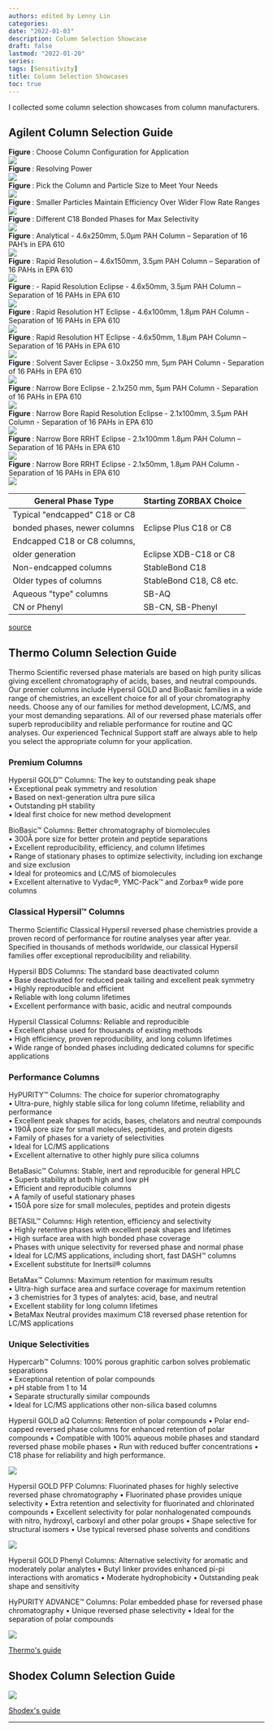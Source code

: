 ```yaml
---
authors: edited by Lenny Lin
categories: 
date: "2022-01-03"
description: Column Selection Showcase
draft: false
lastmod: "2022-01-20"
series: 
tags: [Sensitivity]
title: Column Selection Showcases
toc: true
---
```


I collected some column selection showcases from column manufacturers.

<!--more-->

## Agilent Column Selection Guide

<figcaption><b>Figure </b>: Choose Column Configuration for Application</figcaption>

<img src = "/docs/images/Screenshot 2022-01-19 123149.png"/>

<figcaption><b>Figure </b>: Resolving Power</figcaption>

<img src = "/docs/images/Screenshot 2022-01-19 123409.png"/>

<figcaption><b>Figure </b>: Pick the Column and Particle Size to Meet Your Needs</figcaption>

<img src = "/docs/images/Screenshot 2022-01-19 123740.png"/>

<figcaption><b>Figure </b>: Smaller Particles Maintain Efficiency Over Wider Flow Rate Ranges</figcaption>

<img src = "/docs/images/Screenshot 2022-01-19 123936.png"/>

<figcaption><b>Figure </b>: Different C18 Bonded Phases for Max Selectivity</figcaption>

<img src = "/docs/images/Screenshot 2022-01-19 124725.png"/>

<figcaption><b>Figure </b>: Analytical - 4.6x250mm, 5.0µm PAH Column – Separation of 16 PAH’s in EPA 610</figcaption>

<img src = "/docs/images/Screenshot 2022-01-19 124824.png"/>

<figcaption><b>Figure </b>: Rapid Resolution – 4.6x150mm, 3.5µm PAH Column – Separation of 16 PAHs in EPA 610</figcaption>

<img src = "/docs/images/Screenshot 2022-01-19 125022.png"/>

<figcaption><b>Figure </b>: - Rapid Resolution Eclipse - 4.6x50mm, 3.5µm PAH Column – Separation of 16 PAHs in EPA 610</figcaption>

<img src = "/docs/images/Screenshot 2022-01-19 125137.png"/>

<figcaption><b>Figure </b>: Rapid Resolution HT Eclipse - 4.6x100mm, 1.8µm PAH Column - Separation of 16 PAHs in EPA 610</figcaption>

<img src = "/docs/images/Screenshot 2022-01-19 125309.png"/>

<figcaption><b>Figure </b>: Rapid Resolution HT Eclipse - 4.6x50mm, 1.8µm PAH Column – Separation of 16 PAHs in EPA 610</figcaption>

<img src = "/docs/images/Screenshot 2022-01-19 130029.png"/>

<figcaption><b>Figure </b>: Solvent Saver Eclipse - 3.0x250 mm, 5µm PAH Column - Separation of 16 PAHs in EPA 610</figcaption>

<img src = "/docs/images/Screenshot 2022-01-19 130142.png"/>

<figcaption><b>Figure </b>: Narrow Bore Eclipse - 2.1x250 mm, 5µm PAH Column - Separation of 16 PAHs in EPA 610</figcaption>

<img src = "/docs/images/Screenshot 2022-01-19 130314.png"/>

<figcaption><b>Figure </b>: Narrow Bore Rapid Resolution Eclipse - 2.1x100mm, 3.5µm PAH Column - Separation of 16 PAHs in EPA 610</figcaption>

<img src = "/docs/images/Screenshot 2022-01-19 130519.png"/>

<figcaption><b>Figure </b>: Narrow Bore RRHT Eclipse - 2.1x100mm 1.8µm PAH Column – Separation of 16 PAHs in EPA 610</figcaption>

<img src = "/docs/images/Screenshot 2022-01-19 130639.png"/>

<figcaption><b>Figure </b>: Narrow Bore RRHT Eclipse - 2.1x50mm, 1.8µm PAH Column - Separation of 16 PAHs in EPA 610</figcaption>

<img src = "/docs/images/Screenshot 2022-01-19 130735.png"/>

| General Phase Type            | Starting ZORBAX Choice  |
|-------------------------------|-------------------------|
| Typical "endcapped" C18 or C8 
 bonded phases, newer columns   | Eclipse Plus C18 or C8  |
| Endcapped C18 or C8 columns,  
 older generation               | Eclipse XDB-C18 or C8   |
| Non-endcapped columns         | StableBond C18          |
| Older types of columns        | StableBond C18, C8 etc. |
| Aqueous "type" columns        | SB-AQ                   |
| CN or Phenyl                  | SB-CN, SB-Phenyl        |

[source](https://www.agilent.com/cs/library/eseminars/Public/Column_Choices_Feb2008.pdf)

## Thermo Column Selection Guide

Thermo Scientific reversed phase materials are based on high purity
silicas giving excellent chromatography of acids, bases, and neutral
compounds. Our premier columns include Hypersil GOLD and BioBasic
families in a wide range of chemistries, an excellent choice for all of
your chromatography needs. Choose any of our families for method
development, LC/MS, and your most demanding separations. All of our
reversed phase materials offer superb reproducibility and reliable
performance for routine and QC analyses. Our experienced Technical
Support staff are always able to help you select the appropriate column
for your application.

### Premium Columns

Hypersil GOLD™ Columns: The key to outstanding peak shape  
• Exceptional peak symmetry and resolution  
• Based on next-generation ultra pure silica  
• Outstanding pH stability  
• Ideal first choice for new method development

BioBasic™ Columns: Better chromatography of biomolecules  
• 300Å pore size for better protein and peptide separations  
• Excellent reproducibility, efficiency, and column lifetimes  
• Range of stationary phases to optimize selectivity, including ion
exchange and size exclusion  
• Ideal for proteomics and LC/MS of biomolecules  
• Excellent alternative to Vydac®, YMC-Pack™ and Zorbax® wide pore
columns

### Classical Hypersil™ Columns

Thermo Scientific Classical Hypersil reversed phase chemistries provide
a proven record of performance for routine analyses year after year.
Specified in thousands of methods worldwide, our classical Hypersil
families offer exceptional reproducibility and reliability.

Hypersil BDS Columns: The standard base deactivated column  
• Base deactivated for reduced peak tailing and excellent peak
symmetry  
• Highly reproducible and efficient  
• Reliable with long column lifetimes  
• Excellent performance with basic, acidic and neutral compounds

Hypersil Classical Columns: Reliable and reproducible  
• Excellent phase used for thousands of existing methods  
• High efficiency, proven reproducibility, and long column lifetimes  
• Wide range of bonded phases including dedicated columns for specific
applications

### Performance Columns

HyPURITY™ Columns: The choice for superior chromatography  
• Ultra-pure, highly stable silica for long column lifetime, reliability
and performance  
• Excellent peak shapes for acids, bases, chelators and neutral
compounds  
• 190Å pore size for small molecules, peptides, and protein digests  
• Family of phases for a variety of selectivities  
• Ideal for LC/MS applications  
• Excellent alternative to other highly pure silica columns

BetaBasic™ Columns: Stable, inert and reproducible for general HPLC  
• Superb stability at both high and low pH  
• Efficient and reproducible columns  
• A family of useful stationary phases  
• 150Å pore size for small molecules, peptides and protein digests

BETASIL™ Columns: High retention, efficiency and selectivity  
• Highly retentive phases with excellent peak shapes and lifetimes  
• High surface area with high bonded phase coverage  
• Phases with unique selectivity for reversed phase and normal phase  
• Ideal for LC/MS applications, including short, fast DASH™ columns  
• Excellent substitute for Inertsil® columns

BetaMax™ Columns: Maximum retention for maximum results  
• Ultra-high surface area and surface coverage for maximum retention  
• 3 chemistries for 3 types of analytes: acid, base, and neutral  
• Excellent stability for long column lifetimes  
• BetaMax Neutral provides maximum C18 reversed phase retention for
LC/MS applications

### Unique Selectivities

Hypercarb™ Columns: 100% porous graphitic carbon solves problematic
separations  
• Exceptional retention of polar compounds  
• pH stable from 1 to 14   
• Separate structurally similar compounds   
• Ideal for LC/MS applications other non-silica based columns

Hypersil GOLD aQ Columns: Retention of polar compounds • Polar
end-capped reversed phase columns for enhanced retention of polar
compounds • Compatible with 100% aqueous mobile phases and standard
reversed phase mobile phases • Run with reduced buffer concentrations •
C18 phase for reliability and high performance.



<img src = "/docs/images/Screenshot 2022-01-17 051448.png"/>

Hypersil GOLD PFP Columns: Fluorinated phases for highly selective
reversed phase chromatography • Fluorinated phase provides unique
selectivity • Extra retention and selectivity for fluorinated and
chlorinated compounds • Excellent selectivity for polar nonhalogenated
compounds with nitro, hydroxyl, carboxyl and other polar groups • Shape
selective for structural isomers • Use typical reversed phase solvents
and conditions



<img src = "/docs/images/Screenshot 2022-01-17 051618.png"/>

Hypersil GOLD Phenyl Columns: Alternative selectivity for aromatic and
moderately polar analytes • Butyl linker provides enhanced pi-pi
interactions with aromatics • Moderate hydrophobicity • Outstanding peak
shape and sensitivity

HyPURITY ADVANCE™ Columns: Polar embedded phase for reversed phase
chromatography • Unique reversed phase selectivity • Ideal for the
separation of polar compounds



<img src = "/docs/images/Screenshot 2022-01-17 051711.png"/>


[Thermo's
guide](https://assets.thermofisher.com/TFS-Assets/CMD/Product-Guides/TG-20421-HPLC-Troubleshooting-Guide-TG20421-EN.pdf)

## Shodex Column Selection Guide



<img src = "/docs/images/Screenshot 2022-01-17 090347.png"/>


[Shodex's guide](https://www.shodex.com/en/dc/05/01.html)

------------------------------------------------------------------------




